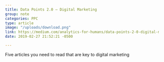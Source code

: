 ```yaml
---
title: Data Points 2.0 — Digital Marketing
group: note
categories: PPC
type: article
image: "/uploads/download.png"
link: https://medium.com/analytics-for-humans/data-points-2-0-digital-marketing-facc0accbaa1
date: 2019-02-27 21:52:21 -0500

---
```

Five articles you need to read that are key to digital marketing
